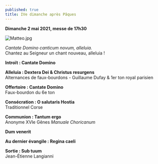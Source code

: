 ```yaml
---
published: true
title: IVe dimanche après Pâques
---
```

**Dimanche 2 mai 2021, messe de 17h30**

![Matteo.jpg]({{site.baseurl}}/images/Matteo.jpg)



*Cantate Domino canticum novum, alleluia.*  
Chantez au Seigneur un chant nouveau, alleluia !

**Introït : Cantate Domino**

**Alleluia : Dextera Dei & Christus resurgens**  
Alternances de faux-bourdons - Guillaume Dufay & 1er ton royal parisien

**Offertoire : Cantate Domino**  
Faux-bourdon du 6e ton 

**Consécration : O salutaris Hostia**  
Traditionnel Corse

**Communion : Tantum ergo**  
Anonyme XVIe Gênes *Manuale Choricanum*

**Dum venerit**

**Au dernier évangile : Regina caeli**

**Sortie : Sub tuum**  
Jean-Étienne Langianni
